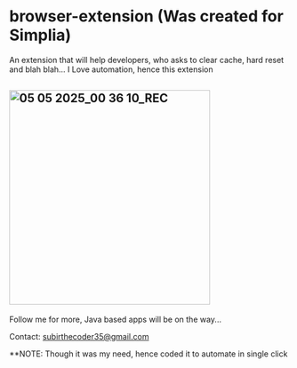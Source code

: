 # browser-extension (Was created for Simplia)
An extension that will help developers, who asks to clear cache, hard reset and blah blah... I Love automation, hence this extension

## <img width="361" height="386" alt="05 05 2025_00 36 10_REC" src="https://github.com/user-attachments/assets/792b5801-56cc-43ce-ae8c-a8b12440627e" />

Follow me for more, Java based apps will be on the way...

Contact: subirthecoder35@gmail.com

**NOTE: Though it was my need, hence coded it to automate in single click
